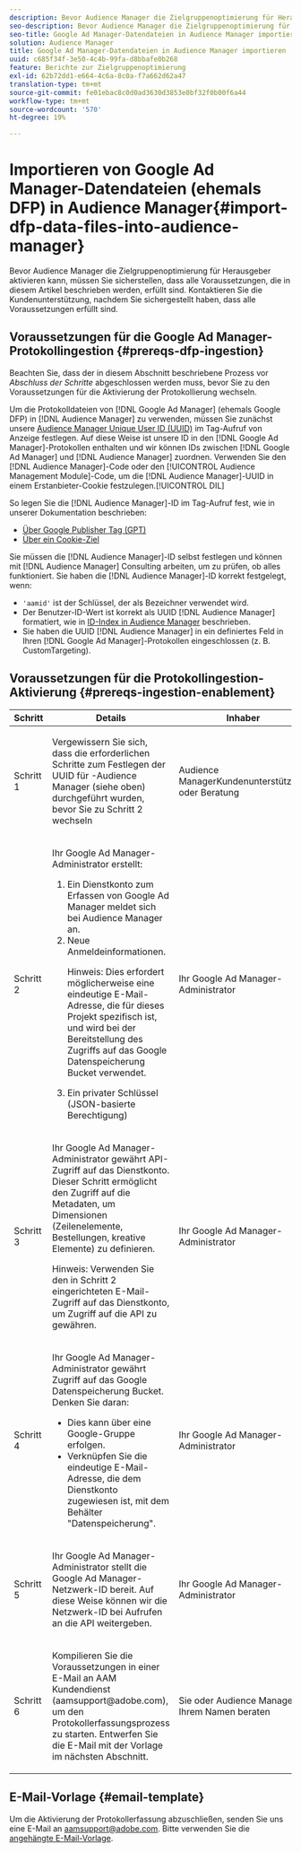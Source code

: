 ```yaml
---
description: Bevor Audience Manager die Zielgruppenoptimierung für Herausgeber aktivieren kann, müssen Sie sicherstellen, dass alle Voraussetzungen, die in diesem Artikel beschrieben werden, erfüllt sind. Kontaktieren Sie die Kundenunterstützung, nachdem Sie sichergestellt haben, dass alle Voraussetzungen erfüllt sind.
seo-description: Bevor Audience Manager die Zielgruppenoptimierung für Herausgeber aktivieren kann, müssen Sie sicherstellen, dass alle Voraussetzungen, die in diesem Artikel beschrieben werden, erfüllt sind. Kontaktieren Sie die Kundenunterstützung, nachdem Sie sichergestellt haben, dass alle Voraussetzungen erfüllt sind.
seo-title: Google Ad Manager-Datendateien in Audience Manager importieren
solution: Audience Manager
title: Google Ad Manager-Datendateien in Audience Manager importieren
uuid: c685f34f-3e50-4c4b-99fa-d8bbafe0b268
feature: Berichte zur Zielgruppenoptimierung
exl-id: 62b72dd1-e664-4c6a-8c0a-f7a662d62a47
translation-type: tm+mt
source-git-commit: fe01ebac8c0d0ad3630d3853e0bf32f0b00f6a44
workflow-type: tm+mt
source-wordcount: '570'
ht-degree: 19%

---
```


# Importieren von Google Ad Manager-Datendateien (ehemals DFP) in Audience Manager{#import-dfp-data-files-into-audience-manager}

Bevor Audience Manager die Zielgruppenoptimierung für Herausgeber aktivieren kann, müssen Sie sicherstellen, dass alle Voraussetzungen, die in diesem Artikel beschrieben werden, erfüllt sind. Kontaktieren Sie die Kundenunterstützung, nachdem Sie sichergestellt haben, dass alle Voraussetzungen erfüllt sind.

## Voraussetzungen für die Google Ad Manager-Protokollingestion {#prereqs-dfp-ingestion}

Beachten Sie, dass der in diesem Abschnitt beschriebene Prozess vor *Abschluss der Schritte* abgeschlossen werden muss, bevor Sie zu den Voraussetzungen für die Aktivierung der Protokollierung wechseln.

Um die Protokolldateien von [!DNL Google Ad Manager] (ehemals Google DFP) in [!DNL Audience Manager] zu verwenden, müssen Sie zunächst unsere [Audience Manager Unique User ID (UUID)](../../../reference/ids-in-aam.md) im Tag-Aufruf von Anzeige festlegen. Auf diese Weise ist unsere ID in den [!DNL Google Ad Manager]-Protokollen enthalten und wir können IDs zwischen [!DNL Google Ad Manager] und [!DNL Audience Manager] zuordnen. Verwenden Sie den [!DNL Audience Manager]-Code oder den [!UICONTROL Audience Management Module]-Code, um die [!DNL Audience Manager]-UUID in einem Erstanbieter-Cookie festzulegen.[!UICONTROL DIL]

So legen Sie die [!DNL Audience Manager]-ID im Tag-Aufruf fest, wie in unserer Dokumentation beschrieben:

* [Über Google Publisher Tag (GPT)](../../../integration/gpt-aam-destination/gpt-aam-modify-api.md)
* [Über ein Cookie-Ziel](../../../integration/gpt-aam-destination/gpt-aam-create-destination.md)

Sie müssen die [!DNL Audience Manager]-ID selbst festlegen und können mit [!DNL Audience Manager] Consulting arbeiten, um zu prüfen, ob alles funktioniert. Sie haben die [!DNL Audience Manager]-ID korrekt festgelegt, wenn:

* `'aamid'` ist der Schlüssel, der als Bezeichner verwendet wird.
* Der Benutzer-ID-Wert ist korrekt als UUID [!DNL Audience Manager] formatiert, wie in [ID-Index in Audience Manager](../../../reference/ids-in-aam.md) beschrieben.
* Sie haben die UUID [!DNL Audience Manager] in ein definiertes Feld in Ihren [!DNL Google Ad Manager]-Protokollen eingeschlossen (z. B. CustomTargeting).

## Voraussetzungen für die Protokollingestion-Aktivierung {#prereqs-ingestion-enablement}

<table id="table_C980A9F9B0FB4157B4908A64768B1571"> 
 <thead> 
  <tr> 
   <th colname="col1" class="entry"> Schritt </th> 
   <th colname="col2" class="entry"> Details </th> 
   <th colname="col3" class="entry"> Inhaber </th> 
  </tr> 
 </thead>
 <tbody> 
  <tr> 
   <td colname="col1"> <p>Schritt 1 </p> </td> 
   <td colname="col2"> <p>Vergewissern Sie sich, dass die erforderlichen Schritte zum Festlegen der UUID für <span class="keyword">-Audience Manager</span> (siehe oben) durchgeführt wurden, bevor Sie zu Schritt 2 wechseln </p> </td> 
   <td colname="col3"> <p><span class="keyword"> Audience </span> ManagerKundenunterstützung oder Beratung </p> </td> 
  </tr> 
  <tr> 
   <td colname="col1"> <p>Schritt 2 </p> </td> 
   <td colname="col2"> <p>Ihr Google Ad Manager-Administrator erstellt: </p> <p> 
     <ol id="ol_FCFA9B11CFF948A488DF9CB298FC04C4"> 
      <li id="li_BC946EDCC3324578AEB64EDDA55B5ACA">Ein Dienstkonto zum Erfassen von Google Ad Manager meldet sich bei <span class="keyword"> Audience Manager</span> an. </li> 
      <li id="li_6B2FC7D73A3246419E55C004E17ACA25">Neue Anmeldeinformationen. <p>Hinweis:  Dies erfordert möglicherweise eine eindeutige E-Mail-Adresse, die für dieses Projekt spezifisch ist, und wird bei der Bereitstellung des Zugriffs auf das Google Datenspeicherung Bucket verwendet. </p> </li> 
      <li id="li_95444B9FD1B34659A9634814B262A681">Ein privater Schlüssel (JSON-basierte Berechtigung) </li> 
     </ol> </p> </td> 
   <td colname="col3"> <p>Ihr Google Ad Manager-Administrator </p> </td> 
  </tr> 
  <tr> 
   <td colname="col1"> <p>Schritt 3 </p> </td> 
   <td colname="col2"> <p>Ihr Google Ad Manager-Administrator gewährt API-Zugriff auf das Dienstkonto. Dieser Schritt ermöglicht den Zugriff auf die Metadaten, um Dimensionen (Zeilenelemente, Bestellungen, kreative Elemente) zu definieren. <p>Hinweis:  Verwenden Sie den in Schritt 2 eingerichteten E-Mail-Zugriff auf das Dienstkonto, um Zugriff auf die API zu gewähren. </p> </p> </td> 
   <td colname="col3"> <p>Ihr Google Ad Manager-Administrator </p> </td> 
  </tr> 
  <tr> 
   <td colname="col1"> <p>Schritt 4 </p> </td> 
   <td colname="col2"> <p>Ihr Google Ad Manager-Administrator gewährt Zugriff auf das Google Datenspeicherung Bucket. Denken Sie daran: </p> <p> 
     <ul id="ul_3E8DCC73454243D998BD9024D0966A4E"> 
      <li id="li_3691DBD28006412288458175F75873C6">Dies kann über eine Google-Gruppe erfolgen. </li> 
      <li id="li_4774806B263245CEAAAB89BD2AA7F23F">Verknüpfen Sie die eindeutige E-Mail-Adresse, die dem Dienstkonto zugewiesen ist, mit dem Behälter "Datenspeicherung". </li> 
     </ul> </p> </td> 
   <td colname="col3"> <p>Ihr Google Ad Manager-Administrator </p> </td> 
  </tr> 
  <tr> 
   <td colname="col1"> <p>Schritt 5 </p> </td> 
   <td colname="col2"> <p>Ihr Google Ad Manager-Administrator stellt die Google Ad Manager-Netzwerk-ID bereit. Auf diese Weise können wir die Netzwerk-ID bei Aufrufen an die API weitergeben. </p> </td> 
   <td colname="col3"> <p>Ihr Google Ad Manager-Administrator </p> </td> 
  </tr> 
  <tr> 
   <td colname="col1"> <p>Schritt 6 </p> </td> 
   <td colname="col2"> <p>Kompilieren Sie die Voraussetzungen in einer E-Mail an AAM Kundendienst (aamsupport@adobe.com), um den Protokollerfassungsprozess zu starten. Entwerfen Sie die E-Mail mit der Vorlage im nächsten Abschnitt. </p> </td> 
   <td colname="col3"> <p>Sie oder <span class="keyword"> Audience Manager</span> in Ihrem Namen beraten </p> </td> 
  </tr> 
 </tbody> 
</table>

## E-Mail-Vorlage {#email-template}

Um die Aktivierung der Protokollerfassung abzuschließen, senden Sie uns eine E-Mail an aamsupport@adobe.com. Bitte verwenden Sie die [angehängte E-Mail-Vorlage](assets/enable_dfp_ingestion.txt).
